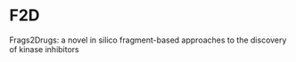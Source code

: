 # F2D
Frags2Drugs: a novel in silico fragment-based approaches to the discovery of kinase inhibitors
